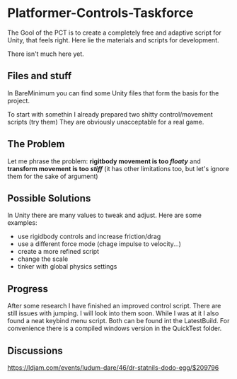 # Platformer-Controls-Taskforce
The Gool of the PCT is to create a completely free and adaptive script for Unity, that feels right.
Here lie the materials and scripts for development.

There isn't much here yet.

## Files and stuff
In BareMinimum you can find some Unity files that form the basis for the project.

To start with somethin I already prepared two shitty control/movement scripts (try them)
They are obviously unacceptable for a real game.

## The Problem
Let me phrase the problem:
**rigitbody movement is too ***floaty***** and **transform movement is too ***stiff***** (it has other limitations too, but let's ignore them for the sake of argument)

## Possible Solutions
In Unity there are many values to tweak and adjust. Here are some examples:
- use rigidbody controls and increase friction/drag
- use a different force mode (chage impulse to velocity...)
- create a more refined script
- change the scale
- tinker with global physics settings

## Progress
After some research I have finished an improved control script. There are still issues with jumping. I will look into them soon. While I was at it I also found a neat keybind menu script.
Both can be found int the LatestBuild. For convenience there is a compiled windows version in the QuickTest folder.
## Discussions
https://ldjam.com/events/ludum-dare/46/dr-statnils-dodo-egg/$209796
